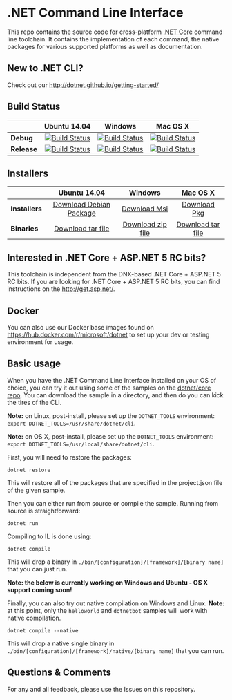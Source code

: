 # .NET Command Line Interface

This repo contains the source code for cross-platform [.NET Core](http://github.com/dotnet/core) command line toolchain. It contains the implementation of each command, the native packages for various supported platforms as well as documentation. 

New to .NET CLI?
------------
Check out our http://dotnet.github.io/getting-started/

Build Status
------------

|         |Ubuntu 14.04 |Windows |Mac OS X |
|---------|:------:|:------:|:------:|
|**Debug**|[![Build Status](http://dotnet-ci.cloudapp.net/buildStatus/icon?job=Private/dotnet_cli_debug_ubuntu)](http://dotnet-ci.cloudapp.net/job/Private/job/dotnet_cli_debug_ubuntu/)|[![Build Status](http://dotnet-ci.cloudapp.net/buildStatus/icon?job=Private/dotnet_cli_debug_windows_nt)](http://dotnet-ci.cloudapp.net/job/Private/job/dotnet_cli_debug_windows_nt/)|[![Build Status](http://dotnet-ci.cloudapp.net/buildStatus/icon?job=Private/dotnet_cli_debug_osx)](http://dotnet-ci.cloudapp.net/job/Private/job/dotnet_cli_debug_osx/) |
|**Release**|[![Build Status](http://dotnet-ci.cloudapp.net/buildStatus/icon?job=Private/dotnet_cli_release_ubuntu)](http://dotnet-ci.cloudapp.net/job/Private/job/dotnet_cli_release_ubuntu/)|[![Build Status](http://dotnet-ci.cloudapp.net/buildStatus/icon?job=Private/dotnet_cli_release_windows_nt)](http://dotnet-ci.cloudapp.net/job/Private/job/dotnet_cli_release_windows_nt/)|[![Build Status](http://dotnet-ci.cloudapp.net/buildStatus/icon?job=Private/dotnet_cli_release_osx)](http://dotnet-ci.cloudapp.net/job/Private/job/dotnet_cli_release_osx/) |

Installers
----------

|         |Ubuntu 14.04 |Windows |Mac OS X |
|---------|:------:|:------:|:------:|
|**Installers**|[Download Debian Package](https://dotnetcli.blob.core.windows.net/dotnet/dev/Installers/Latest/dotnet-linux-x64.latest.deb)|[Download Msi](https://dotnetcli.blob.core.windows.net/dotnet/dev/Installers/Latest/dotnet-win-x64.latest.msi)|[Download Pkg](https://dotnetcli.blob.core.windows.net/dotnet/dev/Installers/Latest/dotnet-osx-x64.latest.pkg) |
|**Binaries**|[Download tar file](https://dotnetcli.blob.core.windows.net/dotnet/dev/Binaries/Latest/dotnet-linux-x64.latest.tar.gz)|[Download zip file](https://dotnetcli.blob.core.windows.net/dotnet/dev/Binaries/Latest/dotnet-win-x64.latest.zip)|[Download tar file](https://dotnetcli.blob.core.windows.net/dotnet/dev/Binaries/Latest/dotnet-osx-x64.latest.tar.gz) |

Interested in .NET Core + ASP.NET 5 RC bits?
----------------------------------------

This toolchain is independent from the DNX-based .NET Core + ASP.NET 5 RC bits. If you are looking for .NET Core + ASP.NET 5 RC bits, you can find instructions on the http://get.asp.net/.  

Docker
------

You can also use our Docker base images found on https://hub.docker.com/r/microsoft/dotnet to set up your dev or testing environment for usage.  

Basic usage
-----------

When you have the .NET Command Line Interface installed on your OS of choice, you can try it out using some of the samples on the [dotnet/core repo](https://github.com/dotnet/core/tree/master/samples). You can download the sample in a directory, and then do you can kick the tires of the CLI.

**Note:** on Linux, post-install, please set up the `DOTNET_TOOLS` environment: `export DOTNET_TOOLS=/usr/share/dotnet/cli`.

**Note:** on OS X, post-install, please set up the `DOTNET_TOOLS` environment: `export DOTNET_TOOLS=/usr/local/share/dotnet/cli`.


First, you will need to restore the packages:
	
	dotnet restore
	
This will restore all of the packages that are specified in the project.json file of the given sample.

Then you can either run from source or compile the sample. Running from source is straightforward:
	
	dotnet run
	
Compiling to IL is done using:
	
	dotnet compile
This will drop a binary in `./bin/[configuration]/[framework]/[binary name]` that you can just run.

**Note: the below is currently working on Windows and Ubuntu - OS X support coming soon!**

Finally, you can also try out native compilation on Windows and Linux. **Note:** at this point, only the `helloworld` and `dotnetbot` samples will work with native compilation.

	dotnet compile --native
	
This will drop a native single binary in `./bin/[configuration]/[framework]/native/[binary name]` that you can run.  

Questions & Comments
--------------------

For any and all feedback, please use the Issues on this repository. 
